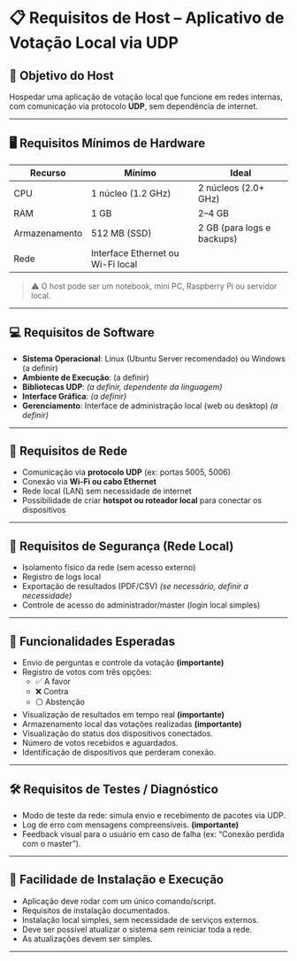 # 📋 Requisitos de Host – Aplicativo de Votação Local via UDP

## 🎯 Objetivo do Host

Hospedar uma aplicação de votação local que funcione em redes internas, com comunicação via protocolo **UDP**, sem dependência de internet.

---
## 🖥️ Requisitos Mínimos de Hardware

| Recurso       | Mínimo              | Ideal                 |
|---------------|---------------------|------------------------|
| CPU           | 1 núcleo (1.2 GHz)   | 2 núcleos (2.0+ GHz)   |
| RAM           | 1 GB                | 2–4 GB                |
| Armazenamento | 512 MB (SSD)        | 2 GB (para logs e backups) |
| Rede          | Interface Ethernet ou Wi-Fi local |


> ⚠️ O host pode ser um notebook, mini PC, Raspberry Pi ou servidor local.

---

## 💻 Requisitos de Software

- **Sistema Operacional**: Linux (Ubuntu Server recomendado) ou Windows (a definir)
- **Ambiente de Execução**: (a definir)
- **Bibliotecas UDP**: *(a definir, dependente da linguagem)*
- **Interface Gráfica**: *(a definir)*
- **Gerenciamento**: Interface de administração local (web ou desktop) *(a definir)*

---

## 📡 Requisitos de Rede

- Comunicação via **protocolo UDP** (ex: portas 5005, 5006)
- Conexão via **Wi-Fi ou cabo Ethernet**
- Rede local (LAN) sem necessidade de internet
- Possibilidade de criar **hotspot ou roteador local** para conectar os dispositivos

---

## 🔐 Requisitos de Segurança (Rede Local)

- Isolamento físico da rede (sem acesso externo)
- Registro de logs local
- Exportação de resultados (PDF/CSV) *(se necessário,  definir a necessidade)*
- Controle de acesso do administrador/master (login local simples) 

---

## 🧰 Funcionalidades Esperadas

- Envio de perguntas e controle da votação **(importante)**
- Registro de votos com três opções:
  - ✅ A favor
  - ❌ Contra
  - ⚪ Abstenção
- Visualização de resultados em tempo real **(importante)**
- Armazenamento local das votações realizadas **(importante)**
- Visualização do status dos dispositivos conectados.
- Número de votos recebidos e aguardados.
- Identificação de dispositivos que perderam conexão.

---

## 🛠️ Requisitos de Testes / Diagnóstico
- Modo de teste da rede: simula envio e recebimento de pacotes via UDP.
- Log de erro com mensagens compreensíveis. **(importante)**
- Feedback visual para o usuário em caso de falha (ex: “Conexão perdida com o master”).
 
 ---

## 🔧 Facilidade de Instalação e Execução
- Aplicação deve rodar com um único comando/script.
- Requisitos de instalação documentados.
- Instalação local simples, sem necessidade de serviços externos.
- Deve ser possível atualizar o sistema sem reiniciar toda a rede.
- As atualizações devem ser simples.
---
